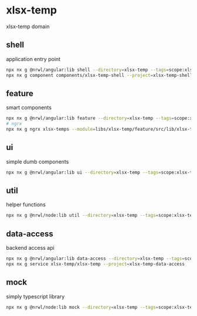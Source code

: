 # xlsx-temp

xlsx-temp domain

## shell

application entry point

```sh
npx nx g @nrwl/angular:lib shell --directory=xlsx-temp --tags=scope:xlsx-temp,dtype:shell --routing --lazy --parent-module=[your application module path]
npx nx g component components/xlsx-temp-shell --project=xlsx-temp-shell
```

## feature

smart components

```sh
npx nx g @nrwl/angular:lib feature --directory=xlsx-temp --tags=scope:xlsx-temp,dtype:feature
# ngrx
npx nx g ngrx xlsx-temps --module=libs/xlsx-temp/feature/src/lib/xlsx-temp-feature.module.ts --facade --syntax=creators --directory=+state/xlsx-temps
```

## ui

simple dumb components

```sh
npx nx g @nrwl/angular:lib ui --directory=xlsx-temp --tags=scope:xlsx-temp,dtype:ui
```

## util

helper functions

```sh
npx nx g @nrwl/node:lib util --directory=xlsx-temp --tags=scope:xlsx-temp,dtype:util
```

## data-access

backend access api

```sh
npx nx g @nrwl/angular:lib data-access --directory=xlsx-temp --tags=scope:xlsx-temp,dtype:data-access
npx nx g service xlsx-temp/xlsx-temp --project=xlsx-temp-data-access
```

## mock

simply typescript library

```sh
npx nx g @nrwl/node:lib mock --directory=xlsx-temp --tags=scope:xlsx-temp,dtype:mock
```
